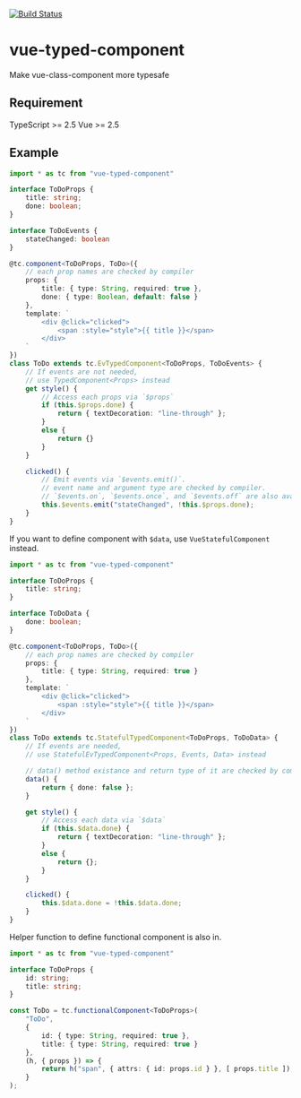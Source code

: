 [![Build Status](https://travis-ci.org/wonderful-panda/vue-typed-component.svg?branch=master)](https://travis-ci.org/wonderful-panda/vue-typed-component)

# vue-typed-component
Make vue-class-component more typesafe

## Requirement
TypeScript >= 2.5
Vue >= 2.5

## Example

```typescript
import * as tc from "vue-typed-component"

interface ToDoProps {
    title: string;
    done: boolean;
}

interface ToDoEvents {
    stateChanged: boolean
}

@tc.component<ToDoProps, ToDo>({
    // each prop names are checked by compiler
    props: {
        title: { type: String, required: true },
        done: { type: Boolean, default: false }
    },
    template: `
        <div @click="clicked">
            <span :style="style">{{ title }}</span>
        </div>
    `
})
class ToDo extends tc.EvTypedComponent<ToDoProps, ToDoEvents> {
    // If events are not needed,
    // use TypedComponent<Props> instead
    get style() {
        // Access each props via `$props`
        if (this.$props.done) {
            return { textDecoration: "line-through" };
        }
        else {
            return {}
        }
    }

    clicked() {
        // Emit events via `$events.emit()`.
        // event name and argument type are checked by compiler.
        // `$events.on`, `$events.once`, and `$events.off` are also available.
        this.$events.emit("stateChanged", !this.$props.done);
    }
}
```

If you want to define component with `$data`, use `VueStatefulComponent` instead.

```typescript
import * as tc from "vue-typed-component"

interface ToDoProps {
    title: string;
}

interface ToDoData {
    done: boolean;
}

@tc.component<ToDoProps, ToDo>({
    // each prop names are checked by compiler
    props: {
        title: { type: String, required: true }
    },
    template: `
        <div @click="clicked">
            <span :style="style">{{ title }}</span>
        </div>
    `
})
class ToDo extends tc.StatefulTypedComponent<ToDoProps, ToDoData> {
    // If events are needed,
    // use StatefulEvTypedComponent<Props, Events, Data> instead

    // data() method existance and return type of it are checked by compiler
    data() {
        return { done: false };
    }

    get style() {
        // Access each data via `$data`
        if (this.$data.done) {
            return { textDecoration: "line-through" };
        }
        else {
            return {};
        }
    }

    clicked() {
        this.$data.done = !this.$data.done;
    }
}
```

Helper function to define functional component is also in.

```typescript
import * as tc from "vue-typed-component"

interface ToDoProps {
    id: string;
    title: string;
}

const ToDo = tc.functionalComponent<ToDoProps>(
    "ToDo",
    {
        id: { type: String, required: true },
        title: { type: String, required: true }
    },
    (h, { props }) => {
        return h("span", { attrs: { id: props.id } }, [ props.title ]);
    }
);
```
